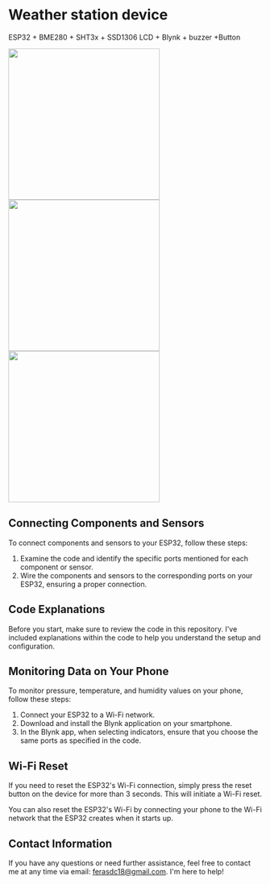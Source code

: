 # Weather station device
 ESP32 + BME280 + SHT3x +  SSD1306 LCD + Blynk + buzzer +Button 

<p float="left">
<img src="https://user-images.githubusercontent.com/87244886/133886855-6ff87dc0-cb92-4ed5-94cb-04b97ac40d40.png" width="300" height="300">
<img src="https://user-images.githubusercontent.com/87244886/133886954-05181230-3186-45a1-866e-b30f81187312.png" width="300" height="300">
<img src="https://user-images.githubusercontent.com/87244886/133887043-9df97e09-710c-43ba-aa0c-2dc09ce92184.png" width="300" height="300">
</p>

## Connecting Components and Sensors

To connect components and sensors to your ESP32, follow these steps:

1. Examine the code and identify the specific ports mentioned for each component or sensor.
2. Wire the components and sensors to the corresponding ports on your ESP32, ensuring a proper connection.

## Code Explanations

Before you start, make sure to review the code in this repository. I've included explanations within the code to help you understand the setup and configuration.

## Monitoring Data on Your Phone

To monitor pressure, temperature, and humidity values on your phone, follow these steps:

1. Connect your ESP32 to a Wi-Fi network.
2. Download and install the Blynk application on your smartphone.
3. In the Blynk app, when selecting indicators, ensure that you choose the same ports as specified in the code.

## Wi-Fi Reset

If you need to reset the ESP32's Wi-Fi connection, simply press the reset button on the device for more than 3 seconds. This will initiate a Wi-Fi reset.

You can also reset the ESP32's Wi-Fi by connecting your phone to the Wi-Fi network that the ESP32 creates when it starts up.

## Contact Information

If you have any questions or need further assistance, feel free to contact me at any time via email: ferasdc18@gmail.com. I'm here to help!
